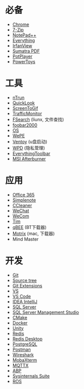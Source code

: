 # 必备
- [Chrome](https://www.google.cn/chrome/)
- [7-Zip](https://www.7-zip.org/download.html)
- [NotePad++](https://notepad-plus-plus.org/downloads/)
- [Everything](https://www.voidtools.com/zh-cn/downloads/)
- [IrfanView](https://www.irfanview.com/64bit.htm)
- [Sumatra PDF](https://www.sumatrapdfreader.org/download-free-pdf-viewer)
- [PotPlayer](https://potplayer.daum.net/)
- [PowerToys](https://github.com/microsoft/PowerToys/)

# 工具
- [nTrun](http://www.ntrun.com/)
- [QuickLook](https://github.com/QL-Win/QuickLook)
- [ScreenToGif](https://github.com/NickeManarin/ScreenToGif)
- [TrafficMonitor](https://github.com/zhongyang219/TrafficMonitor)
- [FSearch](https://github.com/cboxdoerfer/fsearch) (liunx, 文件查找)
- [foobar2000](https://www.foobar2000.org/download)
- [OS](https://next.itellyou.cn/Original/Index)
- [WePE](http://www.wepe.com.cn/download.html)
- [Ventoy](https://www.ventoy.net/cn/index.html) (u盘启动)
- [WPD](https://wpd.app/) (隐私管理)
- [EverythingToolbar](https://github.com/stnkl/EverythingToolbar)
- [MSI Afterburner](https://download.msi.com/uti_exe/vga/MSIAfterburnerSetup.zip)

# 应用
- [Office 365](https://www.microsoft.com/zh-cn/microsoft-365)
- [Simplenote](https://app.simplenote.com/)
- [CCleaner](https://www.ccleaner.com/ccleaner/download)
- [WeChat](https://pc.weixin.qq.com/)
- [WeCom](https://work.weixin.qq.com/)
- [Tim](https://office.qq.com/download.html)
- [qBEE](https://github.com/c0re100/qBittorrent-Enhanced-Edition/releases) (BT下载器)
- [Motrix](https://motrix.app/) (mac, 下载器)
- Mind Master

# 开发
- [Git](https://git-scm.com/downloads)
- [Source tree](https://www.sourcetreeapp.com/)
- [Git Extensions](https://github.com/gitextensions/gitextensions)
- [VS](https://visualstudio.microsoft.com/zh-hans/vs/)
- [VS Code](https://code.visualstudio.com/Download)
- [IDEA IntelliJ](https://www.jetbrains.com/idea/download/)
- [SQL Server](https://www.microsoft.com/zh-cn/sql-server/sql-server-downloads)
- [SQL Server Management Studio](https://aka.ms/ssmsfullsetup)
- [CMake](https://cmake.org/download/)
- [Docker](https://www.docker.com/get-started)
- [Unity](https://store.unity.com/download-nuo)
- [Redis](https://redis.io/download)
- [Redis Desktop](https://github.com/qishibo/AnotherRedisDesktopManager/)
- [PostgreSQL](https://www.postgresql.org/download/)
- [Postman](https://www.postman.com/downloads/)
- [Wireshark](https://www.wireshark.org/download.html)
- [MobaXterm](https://mobaxterm.mobatek.net/download.html)
- [MQTTX](https://github.com/emqx/MQTTX)
- [ABP](https://abp.io/)
- [Sysinternals Suite](https://docs.microsoft.com/zh-cn/sysinternals/downloads/sysinternals-suite)
- [ROS](http://wiki.ros.org/melodic/Installation)
